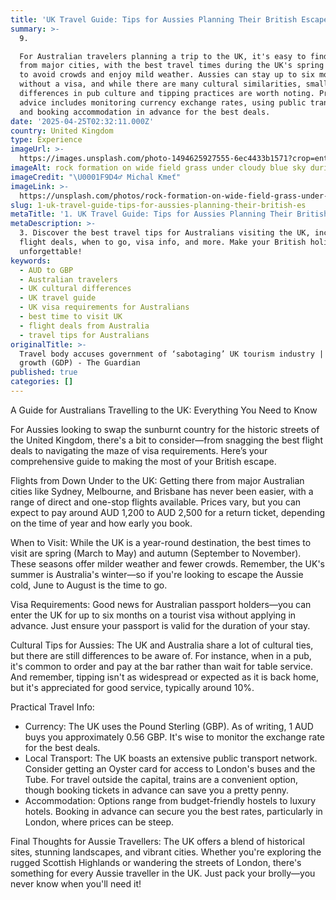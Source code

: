```yaml
---
title: 'UK Travel Guide: Tips for Aussies Planning Their British Escape'
summary: >-
  9. 

  For Australian travelers planning a trip to the UK, it's easy to find flights
  from major cities, with the best travel times during the UK's spring or autumn
  to avoid crowds and enjoy mild weather. Aussies can stay up to six months
  without a visa, and while there are many cultural similarities, small
  differences in pub culture and tipping practices are worth noting. Practical
  advice includes monitoring currency exchange rates, using public transport,
  and booking accommodation in advance for the best deals.
date: '2025-04-25T02:32:11.000Z'
country: United Kingdom
type: Experience
imageUrl: >-
  https://images.unsplash.com/photo-1494625927555-6ec4433b1571?crop=entropy&cs=tinysrgb&fit=max&fm=jpg&ixid=M3w3Mzk5OTB8MHwxfHNlYXJjaHwxfHwxMS4lMjBVbml0ZWQlMjBLaW5nZG9tJTIwMTMuJTIwQ3VsdHVyZSUyQyUyMEFkdmVudHVyZSUyQyUyMEJ1ZGdldCUyMHRyYXZlbCUyMGxhbmRzY2FwZXxlbnwwfDB8fHwxNzQ1NTQ2MzkzfDA&ixlib=rb-4.0.3&q=80&w=1080
imageAlt: rock formation on wide field grass under cloudy blue sky during daytime
imageCredit: "\U0001F9D4‍♂️ Michal Kmeť"
imageLink: >-
  https://unsplash.com/photos/rock-formation-on-wide-field-grass-under-cloudy-blue-sky-during-daytime-M9O6GRrEEDY
slug: 1-uk-travel-guide-tips-for-aussies-planning-their-british-es
metaTitle: '1. UK Travel Guide: Tips for Aussies Planning Their British Escape'
metaDescription: >-
  3. Discover the best travel tips for Australians visiting the UK, including
  flight deals, when to go, visa info, and more. Make your British holiday
  unforgettable!
keywords:
  - AUD to GBP
  - Australian travelers
  - UK cultural differences
  - UK travel guide
  - UK visa requirements for Australians
  - best time to visit UK
  - flight deals from Australia
  - travel tips for Australians
originalTitle: >-
  Travel body accuses government of ‘sabotaging’ UK tourism industry | Economic
  growth (GDP) - The Guardian
published: true
categories: []
---
```

A Guide for Australians Travelling to the UK: Everything You Need to Know

For Aussies looking to swap the sunburnt country for the historic streets of the United Kingdom, there's a bit to consider—from snagging the best flight deals to navigating the maze of visa requirements. Here’s your comprehensive guide to making the most of your British escape.

Flights from Down Under to the UK: Getting there from major Australian cities like Sydney, Melbourne, and Brisbane has never been easier, with a range of direct and one-stop flights available. Prices vary, but you can expect to pay around AUD 1,200 to AUD 2,500 for a return ticket, depending on the time of year and how early you book. 

When to Visit: While the UK is a year-round destination, the best times to visit are spring (March to May) and autumn (September to November). These seasons offer milder weather and fewer crowds. Remember, the UK's summer is Australia's winter—so if you're looking to escape the Aussie cold, June to August is the time to go.

Visa Requirements: Good news for Australian passport holders—you can enter the UK for up to six months on a tourist visa without applying in advance. Just ensure your passport is valid for the duration of your stay.

Cultural Tips for Aussies: The UK and Australia share a lot of cultural ties, but there are still differences to be aware of. For instance, when in a pub, it's common to order and pay at the bar rather than wait for table service. And remember, tipping isn't as widespread or expected as it is back home, but it's appreciated for good service, typically around 10%.

Practical Travel Info:
- Currency: The UK uses the Pound Sterling (GBP). As of writing, 1 AUD buys you approximately 0.56 GBP. It's wise to monitor the exchange rate for the best deals.
- Local Transport: The UK boasts an extensive public transport network. Consider getting an Oyster card for access to London's buses and the Tube. For travel outside the capital, trains are a convenient option, though booking tickets in advance can save you a pretty penny.
- Accommodation: Options range from budget-friendly hostels to luxury hotels. Booking in advance can secure you the best rates, particularly in London, where prices can be steep.

Final Thoughts for Aussie Travellers: The UK offers a blend of historical sites, stunning landscapes, and vibrant cities. Whether you're exploring the rugged Scottish Highlands or wandering the streets of London, there's something for every Aussie traveller in the UK. Just pack your brolly—you never know when you'll need it!
